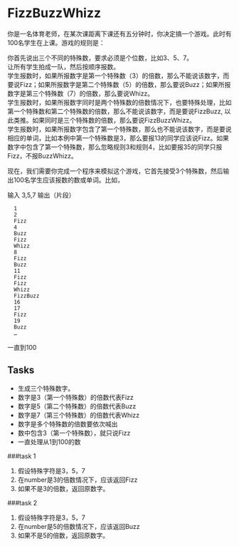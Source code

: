 # FizzBuzzWhizz  

你是一名体育老师，在某次课距离下课还有五分钟时，你决定搞一个游戏。此时有100名学生在上课。游戏的规则是：  

你首先说出三个不同的特殊数，要求必须是个位数，比如3、5、7。  
让所有学生拍成一队，然后按顺序报数。  
学生报数时，如果所报数字是第一个特殊数（3）的倍数，那么不能说该数字，而要说Fizz；如果所报数字是第二个特殊数（5）的倍数，那么要说Buzz；如果所报数字是第三个特殊数（7）的倍数，那么要说Whizz。  
学生报数时，如果所报数字同时是两个特殊数的倍数情况下，也要特殊处理，比如第一个特殊数和第二个特殊数的倍数，那么不能说该数字，而是要说FizzBuzz, 以此类推。如果同时是三个特殊数的倍数，那么要说FizzBuzzWhizz。  
学生报数时，如果所报数字包含了第一个特殊数，那么也不能说该数字，而是要说相应的单词，比如本例中第一个特殊数是3，那么要报13的同学应该说Fizz。如果数字中包含了第一个特殊数，那么忽略规则3和规则4，比如要报35的同学只报Fizz，不报BuzzWhizz。  
  
现在，我们需要你完成一个程序来模拟这个游戏，它首先接受3个特殊数，然后输出100名学生应该报数的数或单词。比如，  

输入 3,5,7 输出（片段）  

```
  1  
  2  
  Fizz  
  4  
  Buzz  
  Fizz  
  Whizz  
  8  
  Fizz  
  Buzz  
  11  
  Fizz  
  Fizz  
  Whizz
  FizzBuzz
  16
  17
  Fizz
  19
  Buzz 
  …
```  

一直到100

## Tasks  
* 生成三个特殊数字。
* 数字是3（第一个特殊数）的倍数代表Fizz  
* 数字是5（第二个特殊数）的倍数代表Buzz  
* 数字是7（第三个特殊数）的倍数代表Whizz  
* 数字是多个特殊数的倍数要依次喊出  
* 数中包含3（第一个特殊数），就只说Fizz  
* 一直处理从1到100的数  

###task 1  
1. 假设特殊字符是3，5，7   
2. 在number是3的倍数情况下，应该返回Fizz  
3. 如果不是3的倍数，返回原数字。  

###task 2  
1. 假设特殊字符是3，5，7   
2. 在number是5的倍数情况下，应该返回Buzz  
3. 如果不是5的倍数，返回原数字。  
